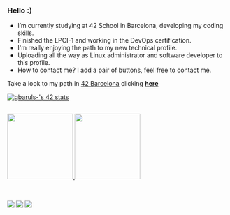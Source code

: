 ### Hello :)  

-  I’m currently studying at 42 School in Barcelona, developing my coding skills.
-  Finished the LPCI-1 and working in the DevOps certification.
-  I'm really enjoying the path to my new technical profile.
-  Uploading all the way as Linux administrator and software developer to this profile.
-  How to contact me? I add a pair of buttons, feel free to contact me.

Take a look to my path in [42 Barcelona][1] clicking [**here**](https://github.com/zikocult/Cursus42/tree/main)

<div align="left">
<a href="https://github.com/zikocult/Cursus42/tree/main"><img src="https://badge.mediaplus.ma/darkblue/gbaruls-?1337Badge=off&UM6P=off" alt="gbaruls-'s 42 stats" /></a>
</div>

##

<div align="left">
  <a href="https://github.com/zikocult">
  <img height="150em" src="https://github-readme-stats.vercel.app/api?username=zikocult&show_icons=true&theme=panda&include_all_commits=true&count_private=true"/>
  <img height="150em" src="https://github-readme-stats.vercel.app/api/top-langs/?username=zikocult&layout=compact&langs_count=7&theme=panda"/>
</div>

##

<div align="left">
  <br>
  <a href = "mailto:gbarulls@gmail.com"><img src="https://img.shields.io/badge/Gmail-D14836?style=for-the-badge&logo=gmail&logoColor=white"></a>
  <a href="https://www.linkedin.com/in/guillem-barulls-casades%C3%BAs-9906001a/" target="_blank"><img src="https://img.shields.io/badge/-LinkedIn-%230077B5?style=for-the-badge&logo=linkedin&logoColor=white" target="_blank"></a> 
  <a href="https://github.com/zikocult" target="_blank"><img src="https://img.shields.io/badge/-GitHub-181717?style=for-the-badge&logo=github&logoColor=white" target="_blank"></a> 
</div>

##

[1]: https://www.42barcelona.com/
